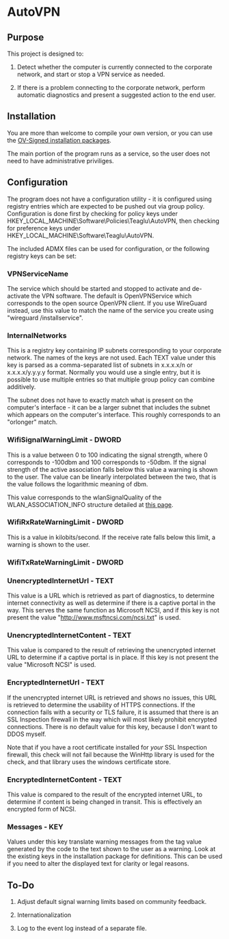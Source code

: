 # AutoVPN

## Purpose

This project is designed to:

1. Detect whether the computer is currently connected to the corporate network, and start or stop a VPN service as needed.

2. If there is a problem connecting to the corporate network, perform automatic diagnostics and present a suggested action to the end user.

## Installation

You are more than welcome to compile your own version, or you can use the [OV-Signed installation packages](https://github.com/teaglu/autovpn/releases).

The main portion of the program runs as a service, so the user does not need to have administrative priviliges.

## Configuration

The program does not have a configuration utility - it is configured using registry entries which are expected to be pushed out via group policy.  Configuration is done first by checking for policy keys under HKEY_LOCAL_MACHINE\Software\Policies\Teaglu\AutoVPN, then checking for preference keys under HKEY_LOCAL_MACHINE\Software\Teaglu\AutoVPN.

The included ADMX files can be used for configuration, or the following registry keys can be set:

### VPNServiceName

The service which should be started and stopped to activate and de-activate the VPN software.  The default is OpenVPNService which corresponds to the open source OpenVPN client.  If you use WireGuard instead, use this value to match the name of the service you create using "wireguard /installservice".

### InternalNetworks

This is a registry key containing IP subnets corresponding to your corporate network.  The names of the keys are not used.  Each TEXT value under this key is parsed as a comma-separated list of subnets in x.x.x.x/n or x.x.x.x/y.y.y.y format.  Normally you would use a single entry, but it is possible to use multiple entries so that multiple group policy can combine additively.

The subnet does not have to exactly match what is present on the computer's interface - it can be a larger subnet that includes the subnet which appears on the computer's interface.  This roughly corresponds to an "orlonger" match.

### WifiSignalWarningLimit - DWORD

This is a value between 0 to 100 indicating the signal strength, where 0 corresponds to -100dbm and 100 corresponds to -50dbm.  If the signal strength of the active association falls below this value a warning is shown to the user.  The value can be linearly interpolated between the two, that is the value follows the logarithmic meaning of dbm.

This value corresponds to the wlanSignalQuality of the WLAN_ASSOCIATION_INFO structure detailed at [this page](https://docs.microsoft.com/en-us/windows/win32/api/wlanapi/ns-wlanapi-wlan_association_attributes).

### WifiRxRateWarningLimit	- DWORD

This is a value in kilobits/second.  If the receive rate falls below this limit, a warning is shown to the user.

### WifiTxRateWarningLimit - DWORD

### UnencryptedInternetUrl - TEXT

This value is a URL which is retrieved as part of diagnostics, to determine internet connectivity as well as determine if there is a captive portal in the way.  This serves the same function as Microsoft NCSI, and if this key is not present the value "http://www.msftncsi.com/ncsi.txt" is used.

### UnencryptedInternetContent - TEXT

This value is compared to the result of retrieving the unencrypted internet URL to determine if a captive portal is in place.  If this key is not present the value "Microsoft NCSI" is used.

### EncryptedInternetUrl - TEXT

If the unencrypted internet URL is retrieved and shows no issues, this URL is retrieved to determine the usability of HTTPS connections.  If the connection fails with a security or TLS failure, it is assumed that there is an SSL Inspection firewall in the way which will most likely prohibit encrypted connections.  There is no default value for this key, because I don't want to DDOS myself.

Note that if you have a root certificate installed for *your* SSL Inspection firewall, this check will not fail because the WinHttp library is used for the check, and that library uses the windows certificate store.

### EncryptedInternetContent - TEXT

This value is compared to the result of the encrypted internet URL, to determine if content is being changed in transit.  This is effectively an encrypted form of NCSI.

### Messages - KEY

Values under this key translate warning messages from the tag value generated by the code to the text shown to the user as a warning.  Look at the existing keys in the installation package for definitions.  This can be used if you need to alter the displayed text for clarity or legal reasons.

## To-Do

1. Adjust default signal warning limits based on community feedback.

2. Internationalization

3. Log to the event log instead of a separate file.
